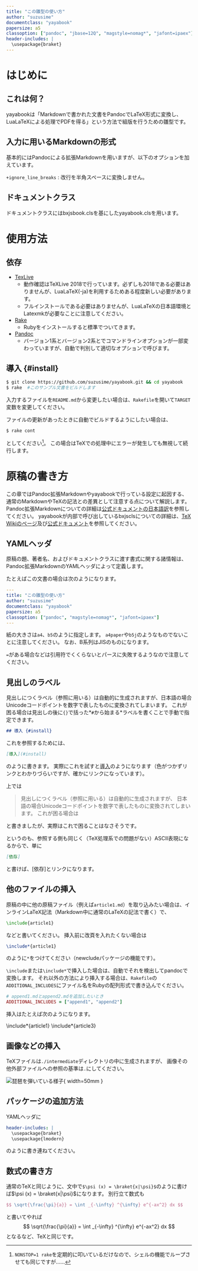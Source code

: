 ```yaml
---
title: "この雛型の使い方"
author: "suzusime"
documentclass: "yayabook"
papersize: a5
classoption: ["pandoc", "jbase=12Q", "magstyle=nomag*", "jafont=ipaex"]
header-includes: |
  \usepackage{braket}
---
```


# はじめに
## これは何？
yayabookは「Markdownで書かれた文書をPandocでLaTeX形式に変換し、LuaLaTeXによる処理でPDFを得る」という方法で組版を行うための雛型です。

## 入力に用いるMarkdownの形式
基本的にはPandocによる拡張Markdownを用いますが、以下のオプションを加えています。

`+ignore_line_breaks`
:    改行を半角スペースに変換しません。


## ドキュメントクラス
ドキュメントクラスにはbxjsbook.clsを基にしたyayabook.clsを用います。

# 使用方法
## 依存
- [TexLive](https://tug.org/texlive/)
    - 動作確認はTeXLive 2018で行っています。必ずしも2018である必要はありませんが、LuaLaTeX(-ja)を利用するためある程度新しい必要があります。
    - フルインストールである必要はありませんが、LuaLaTeXの日本語環境とLatexmkが必要なことに注意してください。
- [Rake](https://github.com/ruby/rake)
    - Rubyをインストールすると標準でついてきます。
- [Pandoc](https://pandoc.org/)
    - バージョン1系とバージョン2系とでコマンドラインオプションが一部変わっていますが、自動で判別して適切なオプションで呼びます。

## 導入 {#install}
```bash
$ git clone https://github.com/suzusime/yayabook.git && cd yayabook
$ rake  #このサンプル文書をビルドします
```

入力するファイルを`README.md`から変更したい場合は、`Rakefile`を開いて`TARGET`変数を変更してください。

ファイルの更新があったときに自動でビルドするようにしたい場合は、
```bash
$ rake cont
```
としてください[^1]。
この場合はTeXでの処理中にエラーが発生しても無視して続行します。

[^1]: `NONSTOP=1 rake`を定期的に叩いているだけなので、シェルの機能でループさせても同じですが……

# 原稿の書き方
この章ではPandoc拡張Markdownやyayabookで行っている設定に起因する、通常のMarkdownやTeXの記法との差異として注意する点について解説します。
Pandoc拡張Markdownについての詳細は[公式ドキュメントの日本語訳](http://sky-y.github.io/site-pandoc-jp/users-guide/)を参照してください。
yayabookが内部で呼び出しているbxjsclsについての詳細は、[TeX Wikiのページ](https://texwiki.texjp.org/?BXjscls)及び[公式ドキュメント](https://github.com/zr-tex8r/BXjscls/blob/master/bxjscls-manual.pdf)を参照してください。

## YAMLヘッダ
原稿の題、著者名、およびドキュメントクラスに渡す書式に関する諸情報は、Pandoc拡張MarkdownのYAMLヘッダによって定義します。

たとえばこの文書の場合は次のようになります。

```yaml
---
title: "この雛型の使い方"
author: "suzusime"
documentclass: "yayabook"
papersize: a5
classoption: ["pandoc", "magstyle=nomag*", "jafont=ipaex"]
---
```

紙の大きさは`a4`、`b5`のように指定します。
`a4paper`や`b5j`のようなものでないことに注意してください。
なお、B系列はJISのものになります。

`=`がある場合などは引用符でくくらないとパースに失敗するようなので注意してください。

## 見出しのラベル
見出しにつくラベル（参照に用いる）は自動的に生成されますが、日本語の場合Unicodeコードポイントを数字で表したものに変換されてしまいます。
これが困る場合は見出しの後に`{}`で括った*`#`から始まる*ラベルを書くことで手動で指定できます。

```markdown
## 導入 {#install}
```

これを参照するためには、

```markdown
[導入](#install)
```

のように書きます。
実際にこれを試すと[導入](#install)のようになります（色がつかずリンクとわかりづらいですが、確かにリンクになっています）。

上では

> 見出しにつくラベル（参照に用いる）は自動的に生成されますが、
  日本語の場合Unicodeコードポイントを数字で表したものに変換されてしまいます。
  これが困る場合は

と書きましたが、実際はこれで困ることはなさそうです。

というのも、参照する側も同じく（TeX処理系での問題がない）ASCII表現になるからで、単に

```markdown
[依存]
```

と書けば、[依存]とリンクになります。

## 他のファイルの挿入
原稿の中に他の原稿ファイル（例えば`article1.md`）を取り込みたい場合は、インラインLaTeX記法（Markdown中に通常のLaTeXの記法で書く）で、

```latex
\include{article1}
```

などと書いてください。
挿入前に改頁を入れたくない場合は

```latex
\include*{article1}
```

のように`*`をつけてください（newcludeパッケージの機能です）。

`\include`または`\include*`で挿入した場合は、自動でそれを検出してpandocで変換します。
それ以外の方法により挿入する場合は、`Rakefile`の`ADDITIONAL_INCLUDES`にファイル名をRubyの配列形式で書き込んでください。

```ruby
# append1.mdとappend2.mdを追加したいとき
ADDITIONAL_INCLUDES = ["append1", "append2"]
```

挿入はたとえば次のようになります。

\include*{article1}
\include*{article3}

## 画像などの挿入
TeXファイルは`./intermediate`ディレクトリの中に生成されますが、
画像その他外部ファイルへの参照の基準は`.`にしてください。

![琵琶を弾いている様子](images/biwa.jpg){ width=50mm }

## パッケージの追加方法
YAMLヘッダに

```yaml
header-includes: |
  \usepackage{braket}
  \usepackage{lmodern}
```

のように書き連ねてください。

## 数式の書き方
通常のTeXと同じように、文中で`$\psi (x) = \braket{x|\psi}$`のように書けば$\psi (x) = \braket{x|\psi}$になります。
別行立て数式も
```tex
$$ \sqrt{\frac{\pi}{a}} = \int _{-\infty} ^{\infty} e^{-ax^2} dx $$
```
と書いてやれば
$$ \sqrt{\frac{\pi}{a}} = \int _{-\infty} ^{\infty} e^{-ax^2} dx $$
となるなど、TeXと同じです。
